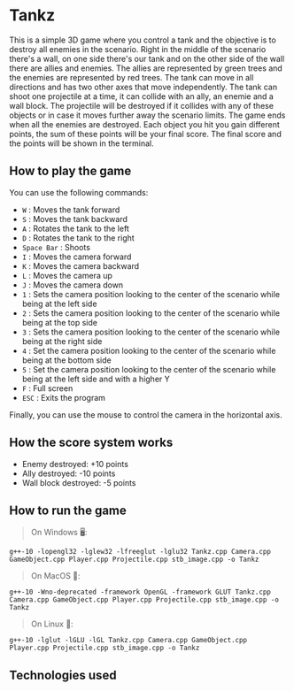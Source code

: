 # Tankz
This is a simple 3D game where you control a tank and the objective is to destroy all enemies in the scenario. Right in the middle of the scenario there's a wall, on one side there's our tank and on the other side of the wall there are allies and enemies. The allies are represented by green trees and the enemies are represented by red trees. The tank can move in all directions and has two other axes that move independently. The tank can shoot one projectile at a time, it can collide with an ally, an enemie and a wall block. The projectile will be destroyed if it collides with any of these objects or in case it moves further away the scenario limits. The game ends when all the enemies are destroyed. Each object you hit you gain different points, the sum of these points will be your final score. The final score and the points will be shown in the terminal.

How to play the game
---

You can use the following commands:
* `W` : Moves the tank forward
* `S` : Moves the tank backward
* `A` : Rotates the tank to the left
* `D` : Rotates the tank to the right
* `Space Bar` : Shoots
* `I` : Moves the camera forward
* `K` : Moves the camera backward
* `L` : Moves the camera up
* `J` : Moves the camera down
* `1` : Sets the camera position looking to the center of the scenario while being at the left side
* `2` : Sets the camera position looking to the center of the scenario while being at the top side
* `3` : Sets the camera position looking to the center of the scenario while being at the right side
* `4` : Set the camera position looking to the center of the scenario while being at the bottom side
* `5` : Set the camera position looking to the center of the scenario while being at the left side and with a higher Y
* `F` : Full screen
* `ESC` : Exits the program

Finally, you can use the mouse to control the camera in the horizontal axis.

How the score system works
---

* Enemy destroyed: +10 points
* Ally destroyed: -10 points
* Wall block destroyed: -5 points

How to run the game
---

>On Windows 🖥:

`g++-10 -lopengl32 -lglew32 -lfreeglut -lglu32 Tankz.cpp Camera.cpp GameObject.cpp Player.cpp Projectile.cpp stb_image.cpp -o Tankz`

>On MacOS 🍎:

`g++-10 -Wno-deprecated -framework OpenGL -framework GLUT Tankz.cpp Camera.cpp GameObject.cpp Player.cpp Projectile.cpp stb_image.cpp -o Tankz`

>On Linux 🐧:

`g++-10 -lglut -lGLU -lGL Tankz.cpp Camera.cpp GameObject.cpp Player.cpp Projectile.cpp stb_image.cpp -o Tankz`

Technologies used
---
